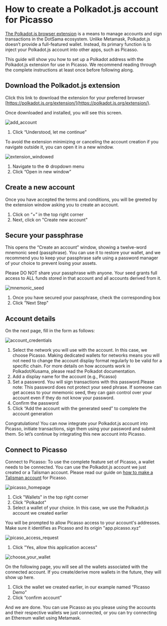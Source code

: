 # How to create a Polkadot.js account for Picasso

[The Polkadot.js browser extension](https://polkadot.js.org/extension/) is a means to manage accounts and sign transactions in the DotSama ecosystem. 
Unlike Metamask, Polkadot.js doesn’t provide a full-featured wallet. Instead, 
its primary function is to inject your Polkadot.js account into other apps, such as Picasso.

This guide will show you how to set up a Polkadot address with the Polkadot.js extension for use in Picasso. 
We recommend reading through the complete instructions at least once before following along.

## Download the Polkadot.js extension
Click this link to download the extension for your preferred browser
[https://polkadot.js.org/extension/](https://polkadot.js.org/extension/).

Once downloaded and installed, you will see this screen.

![add_account](./add-account.png)

1. Click “Understood, let me continue”

To avoid the extension minimizing or canceling the account creation if you navigate outside it, 
you can open it in a new window.

![extension_windowed](./extension-windowed.png)

1. Navigate to the ⚙️ dropdown menu
2. Click “Open in new window”

## Create a new account

Once you have accepted the terms and conditions, you will be greeted by the extension window asking you to create an account.

1. Click on “+” in the top right corner
2. Next, click on "Create new account"

## Secure your passphrase

This opens the “Create an account” window, showing a twelve-word mnemonic seed (passphrase). 
You can use it to restore your wallet, 
and we recommend you to keep your passphrase safe using a password manager of your choice to prevent losing your assets.

Please DO NOT share your passphrase with anyone. 
Your seed grants full access to ALL funds stored in that account and all accounts derived from it.

![mnemonic_seed](./mnemonic-seed-polkadotjs.png)

1. Once you have secured your passphrase, check the corresponding box
2. Click "Next Step"

## Account details

On the next page, fill in the form as follows:

![account_credentials](./account-credentials.png)

1. Select the network you will use with the account. In this case, we choose Picasso. 
   Making dedicated wallets for networks means you will not need to change the account display format regularly 
   to be valid for a specific chain. 
   For more details on how accounts work in Polkadot/Kusama, please read the Polkadot documentation.
2. Add a display name for the account (e.g., Picasso)
3. Set a password. You will sign transactions with this password.Please note: 
   This password does not protect your seed phrase. If someone can get access to your mnemonic seed, 
   they can gain control over your account even if they do not know your password.
4. Confirm the password
5. Click “Add the account with the generated seed” to complete the account generation

Congratulations! You can now integrate your Polkadot.js account into Picasso, 
initiate transactions, sign them using your password and submit them. 
So let’s continue by integrating this new account into Picasso.

## Connect to Picasso
Connect to Picasso:
To use the complete feature set of Picasso, a wallet needs to be connected. 
You can use the Polkadot.js account we just created or a Talisman account. 
Please read our guide on [how to make a Talisman account](./talisman-create-account.md) for Picasso.

![picasso_homepage](./picasso-homepage.png)

1. Cick "Wallets" in the top right corner
2. Click "Polkadot"
3. Select a wallet of your choice. In this case, we use the Polkadot.js account we created earlier

You will be prompted to allow Picasso access to your account's addresses. 
Make sure it identifies as Picasso and its origin "app.picasso.xyz"

![picaso_access_request](./picasso-access-request.png)

1. Click "Yes, allow this application access"

![choose_your_wallet](./choose-your-wallet.png)

On the following page, you will see all the wallets associated with the connected account. 
If you create/derive more wallets in the future, they will show up here.

1. Click the wallet we created earlier, in our example named “Picasso Demo”
2. Click “confirm account”

And we are done. You can use Picasso as you please using the accounts and their respective wallets we just connected, 
or you can try connecting an Ethereum wallet using Metamask.
